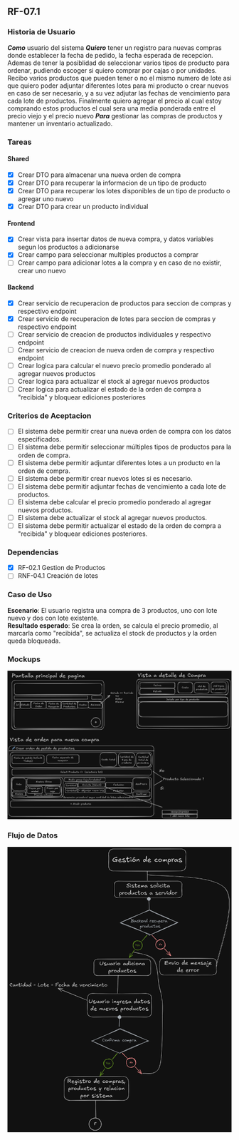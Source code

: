 ## RF-07.1

### Historia de Usuario

**_Como_** usuario del sistema
**_Quiero_** tener un registro para nuevas compras donde establecer la fecha de pedido, la fecha esperada de recepcion.
Ademas de tener la posiblidad de seleccionar varios tipos de producto para ordenar, pudiendo escoger si quiero comprar por cajas o por unidades. Recibo varios productos que pueden tener o no el mismo numero de lote asi que quiero poder adjuntar diferentes lotes para mi producto o crear nuevos en caso de ser necesario, y a su vez adjutar las fechas de vencimiento para cada lote de productos.
Finalmente quiero agregar el precio al cual estoy comprando estos productos el cual sera una media ponderada entre el precio viejo y el precio nuevo
**_Para_** gestionar las compras de productos y mantener un inventario actualizado.

### Tareas

#### Shared

- [x] Crear DTO para almacenar una nueva orden de compra
- [x] Crear DTO para recuperar la informacion de un tipo de producto
- [x] Crear DTO para recuperar los lotes disponibles de un tipo de producto o agregar uno nuevo
- [x] Crear DTO para crear un producto individual

#### Frontend

- [x] Crear vista para insertar datos de nueva compra, y datos variables segun los productos a adicionarse
- [x] Crear campo para seleccionar multiples productos a comprar
- [ ] Crear campo para adicionar lotes a la compra y en caso de no existir, crear uno nuevo

#### Backend

- [x] Crear servicio de recuperacion de productos para seccion de compras y respectivo endpoint
- [x] Crear servicio de recuperacion de lotes para seccion de compras y respectivo endpoint
- [ ] Crear servicio de creacion de productos individuales y respectivo endpoint
- [ ] Crear servicio de creacion de nueva orden de compra y respectivo endpoint
- [ ] Crear logica para calcular el nuevo precio promedio ponderado al agregar nuevos productos
- [ ] Crear logica para actualizar el stock al agregar nuevos productos
- [ ] Crear logica para actualizar el estado de la orden de compra a "recibida" y bloquear ediciones posteriores

### Criterios de Aceptacion

- [ ] El sistema debe permitir crear una nueva orden de compra con los datos especificados.
- [ ] El sistema debe permitir seleccionar múltiples tipos de productos para la orden de compra.
- [ ] El sistema debe permitir adjuntar diferentes lotes a un producto en la orden de compra.
- [ ] El sistema debe permitir crear nuevos lotes si es necesario.
- [ ] El sistema debe permitir adjuntar fechas de vencimiento a cada lote de productos.
- [ ] El sistema debe calcular el precio promedio ponderado al agregar nuevos productos.
- [ ] El sistema debe actualizar el stock al agregar nuevos productos.
- [ ] El sistema debe permitir actualizar el estado de la orden de compra a "recibida" y bloquear ediciones posteriores.

### Dependencias

- [x] RF-02.1 Gestion de Productos
- [ ] RNF-04.1 Creación de lotes

### Caso de Uso

**Escenario**: El usuario registra una compra de 3 productos, uno con lote nuevo y dos con lote existente.  
**Resultado esperado**: Se crea la orden, se calcula el precio promedio, al marcarla como "recibida", se actualiza el stock de productos y la orden queda bloqueada.

### Mockups

![Mockup de Registro de Compra](../../Imagenes/Mockup_Registro_Compra.png)

### Flujo de Datos

![Diagrama de Flujo de Datos](../../Imagenes/Flujo_Registro_Compra.png)
